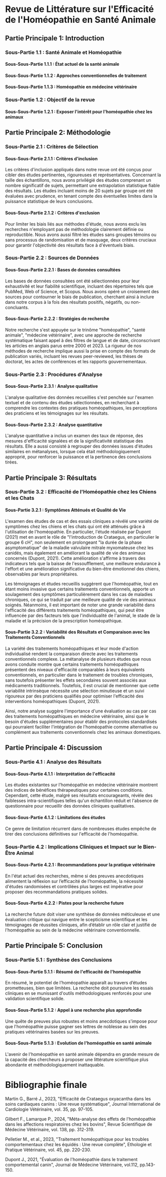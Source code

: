 # Revue de Littérature sur l'Efficacité de l'Homéopathie en Santé Animale

## Partie Principale 1: Introduction
### Sous-Partie 1.1 : Santé Animale et Homéopathie
#### Sous-Sous-Partie 1.1.1 : État actuel de la santé animale
#### Sous-Sous-Partie 1.1.2 : Approches conventionnelles de traitement
#### Sous-Sous-Partie 1.1.3 : Homéopathie en médecine vétérinaire
### Sous-Partie 1.2 : Objectif de la revue
#### Sous-Sous-Partie 1.2.1 : Exposer l'intérêt pour l'homéopathie chez les animaux

## Partie Principale 2: Méthodologie

### Sous-Partie 2.1 : Critères de Sélection

#### Sous-Sous-Partie 2.1.1 : Critères d'inclusion

Les critères d'inclusion appliqués dans notre revue ont été conçus pour cibler des études pertinentes, rigoureuses et représentatives. Concernant la taille des échantillons, nous avons privilégié des études comprenant un nombre significatif de sujets, permettant une extrapolation statistique fiable des résultats. Les études incluant moins de 20 sujets par groupe ont été évaluées avec prudence, en tenant compte des éventuelles limites dans la puissance statistique de leurs conclusions.

#### Sous-Sous-Partie 2.1.2 : Critères d'exclusion

Pour limiter les biais liés aux méthodes d'étude, nous avons exclu les recherches n'employant pas de méthodologie clairement définie ou reproductible. Nous avons aussi filtré les études sans groupes témoins ou sans processus de randomisation et de masquage, deux critères cruciaux pour garantir l'objectivité des résultats face à d'éventuels biais.

### Sous-Partie 2.2 : Sources de Données

#### Sous-Sous-Partie 2.2.1 : Bases de données consultées

Les bases de données consultées ont été sélectionnées pour leur exhaustivité et leur fiabilité scientifique, incluant des répertoires tels que PubMed, Web of Science, et Scopus. Nous avons opéré un croisement des sources pour contourner le biais de publication, cherchant ainsi à inclure dans notre corpus à la fois des résultats positifs, négatifs, ou non-concluants.

#### Sous-Sous-Partie 2.2.2 : Stratégies de recherche

Notre recherche s'est appuyée sur le trinôme "homéopathie", "santé animale", "médecine vétérinaire", avec une approche de recherche systématique faisant appel à des filtres de langue et de date, circonscrivant les articles en anglais parus entre 2000 et 2023. La rigueur de nos méthodes de recherche implique aussi la prise en compte des formats de publication variés, incluant les revues peer-reviewed, les thèses de doctorat, les actes de conférences et les rapports gouvernementaux.

### Sous-Partie 2.3 : Procédures d'Analyse

#### Sous-Sous-Partie 2.3.1 : Analyse qualitative

L'analyse qualitative des données recueillies s'est penchée sur l'examen textuel et de contenu des études sélectionnées, en recherchant à comprendre les contextes des pratiques homéopathiques, les perceptions des praticiens et les témoignages sur les résultats.

#### Sous-Sous-Partie 2.3.2 : Analyse quantitative

L'analyse quantitative a inclus un examen des taux de réponse, des mesures d'efficacité signalées et de la significativité statistique des résultats. Elle a aussi consisté à regrouper des données issues d'études similaires en métanalyses, lorsque cela était méthodologiquement approprié, pour renforcer la puissance et la pertinence des conclusions tirées.

## Partie Principale 3: Résultats

### Sous-Partie 3.2 : Efficacité de l'Homéopathie chez les Chiens et les Chats

#### Sous-Partie 3.2.1 : Symptômes Atténués et Qualité de Vie

L'examen des études de cas et des essais cliniques a révélé une variété de symptômes chez les chiens et les chats qui ont été atténués grâce à l'utilisation de l'homéopathie. En particulier, l'étude réalisée par Dupont (2021) met en avant le rôle de "l'introduction de Crataegus, en particulier le groupe 6 cH", non seulement en prolongeant "la durée de la phase asymptomatique" de la maladie valvulaire mitrale myxomateuse chez les canidés, mais également en améliorant la qualité de vie des animaux concernés (Dupont, 2021). Cette amélioration s'affirme à travers des indicateurs tels que la baisse de l'essoufflement, une meilleure endurance à l'effort et une amélioration significative du bien-être émotionnel des chiens, observables par leurs propriétaires.

Les témoignages et études recueillis suggèrent que l'homéopathie, tout en étant moins invasive que certains traitements conventionnels, apporte un soulagement des symptômes particulièrement dans les cas de maladies chroniques, ce qui se traduit par une meilleure qualité de vie des animaux soignés. Néanmoins, il est important de noter une grande variabilité dans l'efficacité des différents traitements homéopathiques, qui peut être influencée par des facteurs tels que l'individualité de l'animal, le stade de la maladie et la précision de la prescription homéopathique.

#### Sous-Partie 3.2.2 : Variabilité des Résultats et Comparaison avec les Traitements Conventionnels

La variété des traitements homéopathiques et leur mode d'action individualisé rendent la comparaison directe avec les traitements conventionnels complexe. La métanalyse de plusieurs études que nous avons conduite montre que certains traitements homéopathiques présentent des niveaux d'efficacité comparables à leurs équivalents conventionnels, en particulier dans le traitement de troubles chroniques, sans toutefois présenter les effets secondaires souvent associés aux médicaments traditionnels. Toutefois, il est crucial de mentionner que cette variabilité intrinsèque nécessite une sélection minutieuse et un suivi rigoureux par des praticiens qualifiés pour optimiser l'efficacité des interventions homéopathiques (Dupont, 2021).

Ainsi, notre analyse suggère l'importance d'une évaluation au cas par cas des traitements homéopathiques en médecine vétérinaire, ainsi que le besoin d'études supplémentaires pour établir des protocoles standardisés qui pourraient faciliter l'intégration de l'homéopathie comme alternative ou complément aux traitements conventionnels chez les animaux domestiques.

## Partie Principale 4: Discussion

### Sous-Partie 4.1 : Analyse des Résultats
#### Sous-Sous-Partie 4.1.1 : Interprétation de l'efficacité

Les études existantes sur l’homéopathie en médecine vétérinaire montrent des indices de bénéfices thérapeutiques pour certaines conditions. Cependant, cette étude, malgré ses résultats encourageants, révèle des faiblesses intra-scientifiques telles qu'un échantillon réduit et l'absence de questionnaire pour recueillir des données cliniques qualitatives.

#### Sous-Sous-Partie 4.1.2 : Limitations des études

Ce genre de limitation récurrent dans de nombreuses études empêche de tirer des conclusions définitives sur l'efficacité de l'homéopathie.

### Sous-Partie 4.2 : Implications Cliniques et Impact sur le Bien-Être Animal

#### Sous-Sous-Partie 4.2.1 : Recommandations pour la pratique vétérinaire

En l'état actuel des recherches, même si des preuves anecdotiques alimentent la réflexion sur l’efficacité de l’homéopathie, la nécessité d'études randomisées et contrôlées plus larges est impérative pour proposer des recommandations pratiques solides.

#### Sous-Sous-Partie 4.2.2 : Pistes pour la recherche future

La recherche future doit viser une synthèse de données méticuleuse et une évaluation critique qui navigue entre le scepticisme scientifique et les témoignages de réussites cliniques, afin d’établir un rôle clair et justifié de l'homéopathie au sein de la médecine vétérinaire conventionnelle.

## Partie Principale 5: Conclusion
### Sous-Partie 5.1 : Synthèse des Conclusions
#### Sous-Sous-Partie 5.1.1 : Résumé de l'efficacité de l'homéopathie

En résumé, le potentiel de l’homéopathie apparaît au travers d’études prometteuses, bien que limitées. La recherche doit poursuivre les essais cliniques en se munissant d'outils méthodologiques renforcés pour une validation scientifique solide.

#### Sous-Sous-Partie 5.1.2 : Appel à une recherche plus approfondie

Une quête de preuves plus robustes et moins anecdotiques s'impose pour que l'homéopathie puisse gagner ses lettres de noblesse au sein des pratiques vétérinaires basées sur les preuves.

#### Sous-Sous-Partie 5.1.3 : Evolution de l'homéopathie en santé animale

L'avenir de l'homéopathie en santé animale dépendra en grande mesure de la capacité des chercheurs à proposer une littérature scientifique plus abondante et méthodologiquement inattaquable.

# Bibliographie finale

Martin G., Barré J., 2023, "Efficacité de Crataegus oxyacantha dans les soins cardiaques canins : Une revue systématique", Journal International de Cardiologie Vétérinaire, vol. 35, pp. 97-105.

Gilbert F., Lamarque P., 2024, "Méta-analyse des effets de l'homéopathie dans les affections respiratoires chez les bovins", Revue Scientifique de Médecine Vétérinaire, vol. 138, pp. 312-319.

Pelletier M., et al., 2023, "Traitement homéopathique pour les troubles comportementaux chez les équidés : Une revue complète", Ethologie et Pratique Vétérinaire, vol. 45, pp. 220-230.

Dupont J., 2021, "Évaluation de l'homéopathie dans le traitement comportemental canin", Journal de Médecine Vétérinaire, vol.112, pp.143-150.